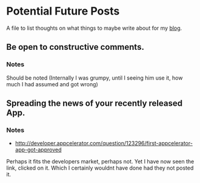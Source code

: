 # Potential Future Posts

A file to list thoughts on what things to maybe write about for my [blog](http://blog.freshteapot.net).

## Be open to constructive comments.

### Notes
 Should be noted (Internally I was grumpy, until I seeing him use it, how much I had assumed and got wrong)
 
 
## Spreading the news of your recently released App.
### Notes
* http://developer.appcelerator.com/question/123296/first-appcelerator-app-got-approved
 
Perhaps it fits the developers market, perhaps not. Yet I have now seen the link, clicked on it. Which I certainly wouldnt have done had they not posted it.
 